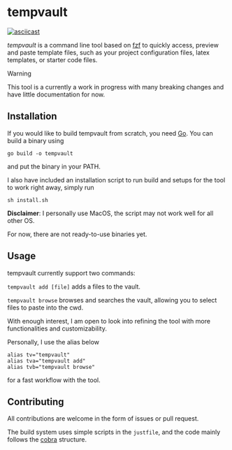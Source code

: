 # tempvault

[![asciicast](https://asciinema.org/a/667256.svg)](https://asciinema.org/a/667256)

*tempvault* is a command line tool based on [fzf](https://github.com/junegunn/fzf) to quickly access, preview and paste template files, such as your project configuration files, latex templates, or starter code files.

> [!Warning]
> This tool is a currently a work in progress with many breaking changes and have little documentation for now.

## Installation
If you would like to build tempvault from scratch, you need [Go](https://go.dev/).
You can build a binary using

```shell
go build -o tempvault
```

and put the binary in your PATH.

I also have included an installation script to run build and setups for the tool to work right away, simply run

```shell
sh install.sh
```

**Disclaimer**: I personally use MacOS, the script may not work well for all other OS.

For now, there are not ready-to-use binaries yet.

## Usage
tempvault currently support two commands:

`tempvault add [file]` adds a files to the vault.

`tempvault browse` browses and searches the vault, allowing you to select files to paste into the cwd.

With enough interest, I am open to look into refining the tool with more functionalities and customizability. 

Personally, I use the alias below
```shell
alias tv="tempvault"
alias tva="tempvault add"
alias tvb="tempvault browse"
```
for a fast workflow with the tool.

## Contributing
All contributions are welcome in the form of issues or pull request.

The build system uses simple scripts in the `justfile`, and the code mainly follows the [cobra](https://github.com/spf13/cobra) structure.

